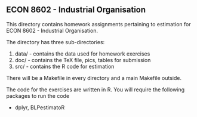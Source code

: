 ## ECON 8602 - Industrial Organisation

This directory contains homework assignments pertaining to estimation
for ECON 8602 - Industrial Organisation.

The directory has three sub-directories:

1. data/ - contains the data used for homework exercises
2. doc/ - contains the TeX file, pics, tables for submission
3. src/ - contains the R code for estimation

There will be a Makefile in every directory and a main Makefile
outside.

The code for the exercises are written in R. You will require the
following packages to run the code
- dplyr, BLPestimatoR
